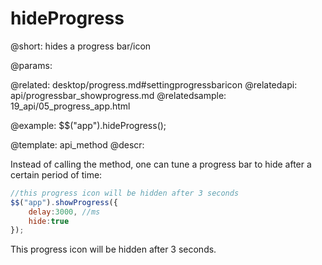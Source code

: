 hideProgress
=============

@short: hides a progress bar/icon

@params:

@related:
	desktop/progress.md#settingprogressbaricon
@relatedapi:
	api/progressbar_showprogress.md
@relatedsample:
    19_api/05_progress_app.html

@example:
$$("app").hideProgress();

@template:	api_method
@descr:

Instead of calling the method, one can tune a progress bar to hide after a certain period of time: 

~~~js
//this progress icon will be hidden after 3 seconds
$$("app").showProgress({
	delay:3000, //ms
    hide:true
});
~~~

This progress icon will be hidden after 3 seconds. 